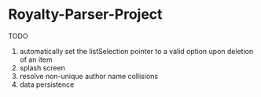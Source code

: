 # Royalty-Parser-Project

TODO
1) automatically set the listSelection pointer to a valid option upon deletion of an item
2) splash screen
3) resolve non-unique author name collisions
4) data persistence
